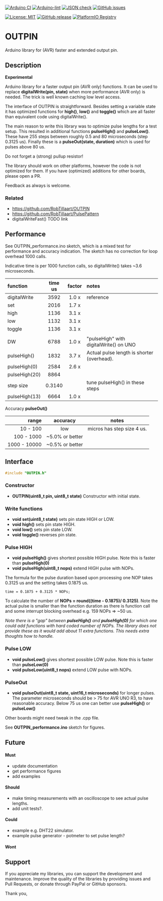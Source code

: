
[![Arduino CI](https://github.com/RobTillaart/OUTPIN/workflows/Arduino%20CI/badge.svg)](https://github.com/marketplace/actions/arduino_ci)
[![Arduino-lint](https://github.com/RobTillaart/OUTPIN/actions/workflows/arduino-lint.yml/badge.svg)](https://github.com/RobTillaart/OUTPIN/actions/workflows/arduino-lint.yml)
[![JSON check](https://github.com/RobTillaart/OUTPIN/actions/workflows/jsoncheck.yml/badge.svg)](https://github.com/RobTillaart/OUTPIN/actions/workflows/jsoncheck.yml)
[![GitHub issues](https://img.shields.io/github/issues/RobTillaart/OUTPIN.svg)](https://github.com/RobTillaart/OUTPIN/issues)

[![License: MIT](https://img.shields.io/badge/license-MIT-green.svg)](https://github.com/RobTillaart/OUTPIN/blob/master/LICENSE)
[![GitHub release](https://img.shields.io/github/release/RobTillaart/OUTPIN.svg?maxAge=3600)](https://github.com/RobTillaart/OUTPIN/releases)
[![PlatformIO Registry](https://badges.registry.platformio.org/packages/robtillaart/library/OUTPIN.svg)](https://registry.platformio.org/libraries/robtillaart/OUTPIN)


# OUTPIN

Arduino library for (AVR) faster and extended output pin.


## Description

**Experimental**

Arduino library for a faster output pin (AVR only) functions.
It can be used to replace **digitalWrite(pin, state)** when more performance
(AVR only) is needed. The trick is well known caching low level access. 

The interface of OUTPIN is straightforward. Besides setting a variable state it has 
optimized functions for **high()**, **low()** and **toggle()** which are all faster 
than equivalent code using digitalWrite().

The main reason to write this library was to optimize pulse lengths for a test setup.
This resulted in additional functions **pulseHigh()** and **pulseLow()**.
These have 255 steps between roughly 0.5 and 80 microseconds (step 0.3125 us).
Finally these is a **pulseOut(state, duration)** which is used for pulses above 80 us.

Do not forget a (strong) pullup resistor!

The library should work on other platforms, however the code is not optimized for them.
If you have (optimized) additions for other boards, please open a PR.

Feedback as always is welcome.


### Related

- https://github.com/RobTillaart/OUTPIN
- https://github.com/RobTillaart/PulsePattern
- digitalWriteFast()  TODO link


## Performance

See OUTPIN_performance.ino sketch, which is a mixed test for performance
and accuracy indication. The sketch has no correction for loop overhead 1000 calls.

Indicative time is per 1000 function calls, so digitalWrite() takes ~3.6 microseconds.

|  function       |  time us  |  factor   |  notes  |
|:----------------|:---------:|:---------:|:--------|
|  digitalWrite   |    3592   |   1.0 x   |  reference
|  set            |    2016   |   1.7 x   |
|  high           |    1136   |   3.1 x   |
|  low            |    1132   |   3.1 x   |
|  toggle         |    1136   |   3.1 x   |
|                 |           |           |
|  DW             |    6788   |   1.0 x   |  "pulseHigh" with digitalWrite() on UNO
|  pulseHigh()    |    1832   |   3.7 x   |  Actual pulse length is shorter (overhead).
|  pulseHigh(0)   |    2584   |   2.6 x   |
|  pulseHigh(20)  |    8864   |           |
|  step size      |  0.3140   |           |  tune pulseHigh() in these steps
|  pulseHigh(13)  |    6664   |   1.0 x   |   

Accuracy **pulseOut()**

|  range         |  accuracy         |  notes  |
|---------------:|:-----------------:|:-------:|
|    10 -   100  |  low              |  micros has step size 4 us.
|   100 -  1000  |  ~5.0% or better  |
|  1000 - 10000  |  ~0.5% or better  |



## Interface

```cpp
#include "OUTPIN.h"
```

### Constructor

- **OUTPIN(uint8_t pin, uint8_t state)** Constructor with initial state.

### Write functions

- **void set(uint8_t state)** sets pin state HIGH or LOW.
- **void high()** sets pin state HIGH.
- **void low()** sets pin state LOW.
- **void toggle()** reverses pin state.


### Pulse HIGH

- **void pulseHigh()** gives shortest possible HIGH pulse. 
Note this is faster than **pulseHigh(0)**
- **void pulseHigh(uint8_t nops)** extend HIGH pulse with NOPs.

The formula for the pulse duration based upon processing one NOP takes 0.3125 us
and the setting takes 0.1875 us.

```
time = 0.1875 + 0.3125 * NOPs;
```

To calculate the number of **NOPs = round((time - 0.1875)/ 0.3125)**.
Note the actual pulse is smaller than the function duration as there is 
function call and some interrupt blocking overhead e.g. 159 NOPs => ~50 us.

_Note there is a "gap" between **pulseHigh()** and **pulseHigh(0)** for
which one could add functions with hard coded number of NOPs.
The library does not provide these as it would add about 11 extra functions.
This needs extra thoughts how to handle._


### Pulse LOW

- **void pulseLow()** gives shortest possible LOW pulse.
Note this is faster than **pulseLow(0)**
- **void pulseLow(uint8_t nops)** extend LOW pulse with NOPs.


### PulseOut

- **void pulseOut(uint8_t state, uint16_t microseconds)** for longer pulses.
The parameter microseconds should be > 75 for AVR UNO R3, to have reasonable accuracy.
Below 75 us one can better use **pulseHigh()** or **pulseLow()**

Other boards might need tweak in the .cpp file.

See **OUTPIN_performance.ino** sketch for figures.


## Future

#### Must

- update documentation
- get performance figures
- add examples

#### Should

- make timing measurements with an oscilloscope to see actual pulse lengths.
- add unit tests?.

#### Could

- example e.g. DHT22 simulator.
- example pulse generator - potmeter to set pulse length?

#### Wont



## Support

If you appreciate my libraries, you can support the development and maintenance.
Improve the quality of the libraries by providing issues and Pull Requests, or
donate through PayPal or GitHub sponsors.

Thank you,

